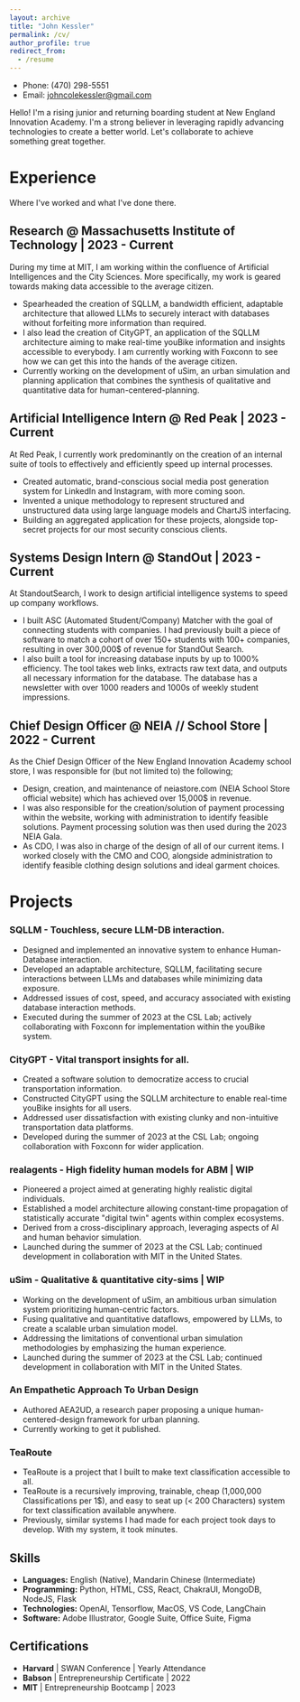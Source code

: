 ```yaml
---
layout: archive
title: "John Kessler"
permalink: /cv/
author_profile: true
redirect_from:
  - /resume
---
```

- Phone: (470) 298-5551
- Email: johncolekessler@gmail.com

Hello! I'm a rising junior and returning boarding student at New England Innovation Academy. I'm a strong believer in leveraging rapidly advancing technologies to create a better world. Let's collaborate to achieve something great together.

# Experience
Where I've worked and what I've done there.
## Research @ Massachusetts Institute of Technology | 2023 - Current
During my time at MIT, I am working within the confluence of Artificial Intelligences and the City Sciences. More specifically, my work is geared towards making data accessible to the average citizen.
- Spearheaded the creation of SQLLM, a bandwidth efficient, adaptable architecture that allowed LLMs to securely interact with databases without forfeiting more information than required.
- I also lead the creation of CityGPT, an application of the SQLLM architecture aiming to make real-time youBike information and insights accessible to everybody. I am currently working with Foxconn to see how we can get this into the hands of the average citizen.
- Currently working on the development of uSim, an urban simulation and planning application that combines the synthesis of qualitative and quantitative data for human-centered-planning.

## Artificial Intelligence Intern @ Red Peak | 2023 - Current
At Red Peak, I currently work predominantly on the creation of an internal suite of tools to effectively and efficiently speed up internal processes.
- Created automatic, brand-conscious social media post generation system for LinkedIn and Instagram, with more coming soon.
- Invented a unique methodology to represent structured and unstructured data using large language models and ChartJS interfacing.
- Building an aggregated application for these projects, alongside top-secret projects for our most security conscious clients.

## Systems Design Intern @ StandOut | 2023 - Current
At StandoutSearch, I work to design artificial intelligence systems to speed up company workflows. 
- I built ASC (Automated Student/Company) Matcher with the goal of connecting students with companies. I had previously built a piece of software to match a cohort of over 150+ students with 100+ companies, resulting in over 300,000$ of revenue for StandOut Search.
- I also built a tool for increasing database inputs by up to 1000% efficiency. The tool takes web links, extracts raw text data, and outputs all necessary information for the database. The database has a newsletter with over 1000 readers and 1000s of weekly student impressions.

## Chief Design Officer @ NEIA // School Store | 2022 - Current
As the Chief Design Officer of the New England Innovation Academy school store, I was responsible for (but not limited to) the following;
- Design, creation, and maintenance of neiastore.com (NEIA School Store official website) which has achieved over 15,000$ in revenue.
- I was also responsible for the creation/solution of payment processing within the website, working with administration to identify feasible solutions. Payment processing solution was then used during the 2023 NEIA Gala.
- As CDO, I was also in charge of the design of all of our current items. I worked closely with the CMO and COO, alongside administration to identify feasible clothing design solutions and ideal garment choices.

# Projects

### SQLLM - Touchless, secure LLM-DB interaction.

- Designed and implemented an innovative system to enhance Human-Database interaction.
- Developed an adaptable architecture, SQLLM, facilitating secure interactions between LLMs and databases while minimizing data exposure.
- Addressed issues of cost, speed, and accuracy associated with existing database interaction methods.
- Executed during the summer of 2023 at the CSL Lab; actively collaborating with Foxconn for implementation within the youBike system.

### CityGPT - Vital transport insights for all.

- Created a software solution to democratize access to crucial transportation information.
- Constructed CityGPT using the SQLLM architecture to enable real-time youBike insights for all users.
- Addressed user dissatisfaction with existing clunky and non-intuitive transportation data platforms.
- Developed during the summer of 2023 at the CSL Lab; ongoing collaboration with Foxconn for wider application.

### realagents - High fidelity human models for ABM | WIP

- Pioneered a project aimed at generating highly realistic digital individuals.
- Established a model architecture allowing constant-time propagation of statistically accurate "digital twin" agents within complex ecosystems.
- Derived from a cross-disciplinary approach, leveraging aspects of AI and human behavior simulation.
- Launched during the summer of 2023 at the CSL Lab; continued development in collaboration with MIT in the United States.

### uSim - Qualitative & quantitative city-sims | WIP

- Working on the development of uSim, an ambitious urban simulation system prioritizing human-centric factors.
- Fusing qualitative and quantitative dataflows, empowered by LLMs, to create a scalable urban simulation model.
- Addressing the limitations of conventional urban simulation methodologies by emphasizing the human experience.
- Launched during the summer of 2023 at the CSL Lab; continued development in collaboration with MIT in the United States.

### An Empathetic Approach To Urban Design

- Authored AEA2UD, a research paper proposing a unique human-centered-design framework for urban planning.
- Currently working to get it published.

### TeaRoute
- TeaRoute is a project that I built to make text classification accessible to all.
- TeaRoute is a recursively improving, trainable, cheap (1,000,000 Classifications per 1$), and easy to seat up (< 200 Characters) system for text classification available anywhere.
- Previously, similar systems I had made for each project took days to develop. With my system, it took minutes.

## Skills

- **Languages:** English (Native), Mandarin Chinese (Intermediate)
- **Programming:** Python, HTML, CSS, React, ChakraUI, MongoDB, NodeJS, Flask
- **Technologies:** OpenAI, Tensorflow, MacOS, VS Code, LangChain
- **Software:** Adobe Illustrator, Google Suite, Office Suite, Figma

## Certifications

- **Harvard** | SWAN Conference | Yearly Attendance
- **Babson** | Entrepreneurship Certificate | 2022
- **MIT** | Entrepreneurship Bootcamp | 2023
